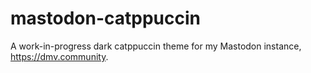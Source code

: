 # mastodon-catppuccin
A work-in-progress dark catppuccin theme for my Mastodon instance, https://dmv.community.
